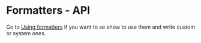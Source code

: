 # Formatters - API

Go to [Using formatters](UsingFormatters.md) if you want to se ehow to use them and write custom or system ones.



